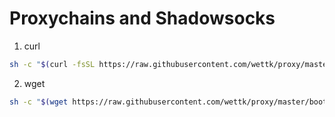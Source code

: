 # Proxychains and Shadowsocks

1. curl

```bash
sh -c "$(curl -fsSL https://raw.githubusercontent.com/wettk/proxy/master/bootstrap.sh)"
```
2. wget

```bash
sh -c "$(wget https://raw.githubusercontent.com/wettk/proxy/master/bootstrap.sh -O -)"
```
